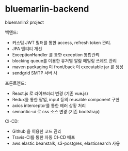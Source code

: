 # bluemarlin-backend

bluemarlin2 project 

백엔드:
- 커스텀 JWT 필터를 통한 access, refresh token 관리.
- JPA 엔티티 개선
- ExceptionHandler 를 통한 exception 통합관리
- blocking queue를 이용한 유저별 알람 메일링 쓰레드 관리
- maven packaging 이 front/back 이 executable jar 를 생성
- sendgrid SMTP 서버 사

프론트엔드:
- React.js 로 라이브러리 변경 (기존 vue.js)
- Redux를 통한 팝업, input 등의 reusable component 구현
- axios interceptor를 통한 에러 상황 처리
- semantic-ui 로 css 소스 변경 (기존 bootstrap)
 
CI-CD:
- Github 을 이용한 코드 관리
- Travis-CI를 통한 자동 CI-CD 배포
- aws elastic beanstalk, s3-postgres, elasticsearch 사용
